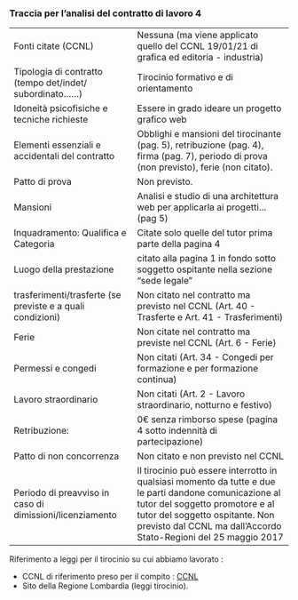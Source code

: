 ### Traccia per l’analisi del contratto di lavoro 4

|   |   |
|---|---|
|Fonti citate (CCNL)|Nessuna (ma viene applicato quello del CCNL 19/01/21 di grafica ed editoria - industria)|
|Tipologia di contratto (tempo det/indet/ subordinato……)|Tirocinio formativo e di orientamento|
|Idoneità psicofisiche e tecniche richieste|Essere in grado ideare un progetto grafico web|
|Elementi essenziali e accidentali del contratto|Obblighi e mansioni del tirocinante (pag. 5), retribuzione (pag. 4), firma (pag. 7), periodo di prova (non previsto), ferie (non citato).|
|Patto di prova|Non previsto.|
|Mansioni|Analisi e studio di una architettura web per applicarla ai progetti…  (pag 5)|
|Inquadramento: Qualifica e Categoria|Citate solo quelle del tutor prima parte della pagina 4|
|Luogo della prestazione|citato alla pagina 1 in fondo sotto soggetto ospitante nella sezione “sede legale”|
|trasferimenti/trasferte (se previste e a quali condizioni)|Non citato nel contratto ma previsto nel CCNL (Art. 40 - Trasferte e Art. 41 - Trasferimenti)|
|Ferie|Non citate nel contratto ma previste nel CCNL (Art. 6 - Ferie)|
|Permessi e congedi|Non citati (Art. 34 - Congedi per formazione e per formazione continua)|
|Lavoro straordinario|Non citati (Art. 2 - Lavoro straordinario, notturno e festivo)|
|Retribuzione:|0€ senza rimborso spese (pagina 4 sotto indennità di partecipazione)|
|Patto di non concorrenza|Non citato e non previsto nel CCNL|
|Periodo di preavviso in caso di dimissioni/licenziamento|Il tirocinio può essere interrotto in qualsiasi momento da tutte e due le parti dandone comunicazione al tutor del soggetto promotore e al tutor del soggetto ospitante. Non previsto dal CCNL ma dall’Accordo Stato-Regioni del 25 maggio 2017|
Riferimento a leggi per il tirocinio su cui abbiamo lavorato :  
- CCNL di riferimento preso per il compito : [CCNL](https://ilccnl.it/ccnl/grafica-ed-editoria---industria/grafica-ed-editoria---industria)
- Sito della Regione Lombardia (leggi tirocinio).
